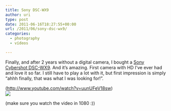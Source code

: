 ```yaml
---
title: Sony DSC-WX9
author: uri
type: post
date: 2011-06-16T18:27:55+00:00
url: /2011/06/sony-dsc-wx9/
categories:
  - photography
  - vídeos

---
```

Finally, and after 2 years without a digital camera, I bought a [Sony Cybershot DSC-WX9][1]. And it&#8217;s amazing. First camera with HD I&#8217;ve ever had and love it so far. I still have to play a lot with it, but first impression is simply &#8220;ahhh finally, that was what I was looking for!&#8221;.

(http://www.youtube.com/watch?v=uunUFeV18sw)  
[![](http://img.youtube.com/vi/uunUFeV18sw/0.jpg)](https://youtube.com/watch?v=uunUFeV18sw) 

(make sure you watch the video in 1080 :))

 [1]: http://www.google.com/products/catalog?q=sony+DSC-WX9&um=1&ie=UTF-8&tbm=shop&cid=14079012977999333634&sa=X&ei=qUr6TdrOBIKdgQec082jBQ&ved=0CGIQ8wIwAA